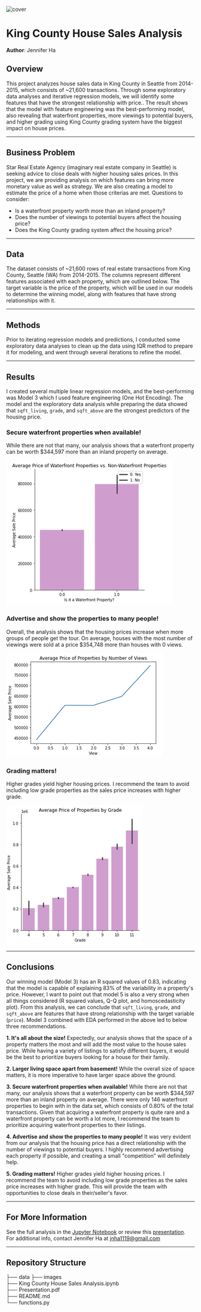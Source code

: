 ![cover](./images/seattle.jpg)

# King County House Sales Analysis
**Author**: Jennifer Ha

## Overview
This project analyzes house sales data in King County in Seattle from 2014-2015, which consists of ~21,600 transactions. Through some exploratory data analyses and iterative regression models, we will identify some features that have the strongest relationship with price.. The result shows that the model with feature engineering was the best-performing model, also revealing that waterfront properties, more viewings to potential buyers, and higher grading using King County grading system have the biggest impact on house prices.
***
## Business Problem
Star Real Estate Agency (imaginary real estate company in Seattle) is seeking advice to close deals with higher housing sales prices. In this project, we are providing analysis on which features can bring more monetary value as well as strategy. We are also creating a model to estimate the price of a home when those criterias are met. Questions to consider:
* Is a waterfront property worth more than an inland property?
* Does the number of viewings to potential buyers affect the housing price?
* Does the King County grading system affect the housing price?
***
## Data
The dataset consists of ~21,600 rows of real estate transactions from King County, Seattle (WA) from 2014-2015. The columns represent different features associated with each property, which are outlined below. The target variable is the price of the property, which will be used in our models to determine the winning model, along with features that have strong relationships with it.

***
## Methods
Prior to iterating regression models and predictions, I conducted some exploratory data analyses to clean up the data using IQR method to prepare it for modeling, and went through several iterations to refine the model.
***
## Results
I created several multiple linear regression models, and the best-performing was Model 3 which I used feature engineering (One Hot Encoding). The model and the exploratory data analysis while preparing the data showed that `sqft_living`, `grade`, and `sqft_above` are the strongest predictors of the housing price. 

### Secure waterfront properties when available!
While there are not that many, our analysis shows that a waterfront property can be worth $344,597 more than an inland property on average.

![graph4](./images/waterfront_graph.png)
### Advertise and show the properties to many people!
Overall, the analysis shows that the housing prices increase when more groups of people get the tour. On average, houses with the most number of viewings were sold at a price $354,748 more than houses with 0 views. 

![graph5](./images/view_graph.png)
### Grading matters!
Higher grades yield higher housing prices. I recommend the team to avoid including low grade properties as the sales price increases with higher grade.

![graph6](./images/grade_graph.png)
***
## Conclusions
Our winning model (Model 3) has an R squared values of 0.83, indicating that the model is capable of explaining 83% of the variability in a property's price. However, I want to point out that model 5 is also a very strong when all things considered (R squared values, Q-Q plot, and homoscedasticity plot). From this analysis, we can conclude that `sqft_living`, `grade`, and `sqft_above` are features that have strong relationship with the target variable (`price`). Model 3 combined with EDA performed in the above led to below three recommendations.

**1. It's all about the size!** Expectedly, our analysis shows that the space of a property matters the most and will add the most value to the house sales price. While having a variety of listings to satisfy different buyers, it would be the best to prioritize buyers looking for a house for their family.

**2. Larger living space apart from basement!** While the overall size of space matters, it is more imperative to have larger space above the ground.

**3. Secure waterfront properties when available!** While there are not that many, our analysis shows that a waterfront property can be worth $344,597 more than an inland property on average. There were only 146 waterfront properties to begin with in the data set, which consists of 0.80% of the total transactions. Given that acquiring a waterfront property is quite rare and a waterfront property can be worth a lot more, I recommend the team to prioritize acquiring waterfront properties to their listings. 

**4. Advertise and show the properties to many people!** It was very evident from our analysis that the housing price has a direct relationship with the number of viewings to potential buyers. I highly recommend advertising each property if possible, and creating a small "competition" will definitely help.

**5. Grading matters!** Higher grades yield higher housing prices. I recommend the team to avoid including low grade properties as the sales price increases with higher grade. This will provide the team with opportunities to close deals in their/seller's favor.
***
## For More Information
See the full analysis in the [Jupyter Notebook](http://localhost:8888/notebooks/King%20County%20House%20Sales%20Analysis.ipynb) or review this [presentation](https://github.com/jennifernha/King-County-House-Sales/blob/main/Presentation.pdf).
For additional info, contact Jennifer Ha at jnha1119@gmail.com
***
## Repository Structure
├── data 
├── images                        
├── King County House Sales Analysis.ipynb   
├── Presentation.pdf                   
├── README.md                                    
└── functions.py 
  